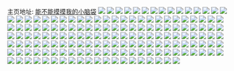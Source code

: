 主页地址: [能不能摸摸我的小脑袋](https://weibo.com/u/6190071810) 
![](https://wx4.sinaimg.cn/mw2000/006KUUrUly1h9premmao6j320i20ix6p.jpg) 
![](https://wx4.sinaimg.cn/mw2000/006KUUrUly1h9prekexa7j32c02c0npe.jpg) 
![](https://wx4.sinaimg.cn/mw2000/006KUUrUly1h9prel3rsdj32c02c0u0x.jpg) 
![](https://wx4.sinaimg.cn/mw2000/006KUUrUly1h9prelrjp0j32c02c0hdt.jpg) 
![](https://wx4.sinaimg.cn/mw2000/006KUUrUly1h9gj8etyg4j32c02c0hdu.jpg) 
![](https://wx4.sinaimg.cn/mw2000/006KUUrUly1h9gj8fyzd3j32c02c0hdu.jpg) 
![](https://wx4.sinaimg.cn/mw2000/006KUUrUly1h9gj8dec9aj32c02c07wi.jpg) 
![](https://wx4.sinaimg.cn/mw2000/006KUUrUly1h9gj8i06q6j32c02c0qv6.jpg) 
![](https://wx4.sinaimg.cn/mw2000/006KUUrUly1h9cjeq85bqj30uh0v37ag.jpg) 
![](https://wx4.sinaimg.cn/mw2000/006KUUrUly1h9cjer9m24j32c02c0x6q.jpg) 
![](https://wx4.sinaimg.cn/mw2000/006KUUrUly1h9cjerxxj8j32c02c0hdt.jpg) 
![](https://wx4.sinaimg.cn/mw2000/006KUUrUly1h9cjes7tauj30jm0ijq6k.jpg) 
![](https://wx4.sinaimg.cn/mw2000/006KUUrUly1h94a33btp5j33402c0x6p.jpg) 
![](https://wx4.sinaimg.cn/mw2000/006KUUrUgy1h91u6co0mmj32c02c0x1h.jpg) 
![](https://wx4.sinaimg.cn/mw2000/006KUUrUgy1h91u6e5stuj32c02c01kx.jpg) 
![](https://wx4.sinaimg.cn/mw2000/006KUUrUgy1h91u6bm543j30u00u07da.jpg) 
![](https://wx4.sinaimg.cn/mw2000/006KUUrUgy1h91u7nt2r9j31r0340kjm.jpg) 
![](https://wx4.sinaimg.cn/mw2000/006KUUrUgy1h8zw77jt1ij30u00u045c.jpg) 
![](https://wx4.sinaimg.cn/mw2000/006KUUrUgy1h8zw781pe8j30u00u0dqd.jpg) 
![](https://wx4.sinaimg.cn/mw2000/006KUUrUgy1h8zw78j9z5j30u00u0aj3.jpg) 
![](https://wx4.sinaimg.cn/mw2000/006KUUrUgy1h8zw78tfzxj30u00u00w4.jpg) 
![](https://wx4.sinaimg.cn/mw2000/006KUUrUgy1h8zw79ubdlj30u00u0thl.jpg) 
![](https://wx4.sinaimg.cn/mw2000/006KUUrUgy1h8zw7a7k8yj30u00u0k07.jpg) 
![](https://wx4.sinaimg.cn/mw2000/006KUUrUgy1h8y21jjc6xj32c02c0npe.jpg) 
![](https://wx4.sinaimg.cn/mw2000/006KUUrUgy1h8y211r3h4j32c02c0npe.jpg) 
![](https://wx4.sinaimg.cn/mw2000/006KUUrUgy1h8y21l5vk5j32c02c0b29.jpg) 
![](https://wx4.sinaimg.cn/mw2000/006KUUrUgy1h8wwh0tytgj32c02c0e83.jpg) 
![](https://wx4.sinaimg.cn/mw2000/006KUUrUgy1h8wwh3jn3qj32c02c0kjm.jpg) 
![](https://wx4.sinaimg.cn/mw2000/006KUUrUgy1h8wwh7txqrj32c02c01ky.jpg) 
![](https://wx4.sinaimg.cn/mw2000/006KUUrUgy1h8wwh29m9nj30u00u01cn.jpg) 
![](https://wx4.sinaimg.cn/mw2000/006KUUrUgy1h8wwh4ewpcj32c02c01kt.jpg) 
![](https://wx4.sinaimg.cn/mw2000/006KUUrUgy1h8wwh4wo0nj30u00u0gva.jpg) 
![](https://wx4.sinaimg.cn/mw2000/006KUUrUgy1h8wwgz688dj32c02c01kz.jpg) 
![](https://wx4.sinaimg.cn/mw2000/006KUUrUgy1h8wwh6iufuj32c02c0e83.jpg) 
![](https://wx4.sinaimg.cn/mw2000/006KUUrUgy1h8wwh96xwqj32c02c0kjm.jpg) 
![](https://wx4.sinaimg.cn/mw2000/006KUUrUgy1h8u41uc0ndj30900903zw.jpg) 
![](https://wx4.sinaimg.cn/mw2000/006KUUrUgy1h8s03b1317j30zo0zo7eg.jpg) 
![](https://wx4.sinaimg.cn/mw2000/006KUUrUgy1h8s03cvowxj30uw0uw12t.jpg) 
![](https://wx4.sinaimg.cn/mw2000/006KUUrUgy1h8s03e6b4yj30zo0zo12g.jpg) 
![](https://wx4.sinaimg.cn/mw2000/006KUUrUgy1h8s03jgfh2j32c02c0qv5.jpg) 
![](https://wx4.sinaimg.cn/mw2000/006KUUrUgy1h8s03ncpuvj31r01r07wh.jpg) 
![](https://wx4.sinaimg.cn/mw2000/006KUUrUgy1h8s03pnvm2j32c02c0x6p.jpg) 
![](https://wx4.sinaimg.cn/mw2000/006KUUrUgy1h8qmv78ygij32c02c01ky.jpg) 
![](https://wx4.sinaimg.cn/mw2000/006KUUrUgy1h8qmv0nq70j32c02c07wi.jpg) 
![](https://wx4.sinaimg.cn/mw2000/006KUUrUgy1h8qmur6yg7j32bz2bz1kx.jpg) 
![](https://wx4.sinaimg.cn/mw2000/006KUUrUgy1h8qmuxgz93j31r01r0qv5.jpg) 
![](https://wx4.sinaimg.cn/mw2000/006KUUrUgy1h8qmvbjtdfj32c02c0b2a.jpg) 
![](https://wx4.sinaimg.cn/mw2000/006KUUrUgy1h8qmuoovi2j30jo0u541v.jpg) 
![](https://wx4.sinaimg.cn/mw2000/006KUUrUgy1h8qmvdh2zlj33401r07wh.jpg) 
![](https://wx4.sinaimg.cn/mw2000/006KUUrUgy1h8qmuq5q05j30p00xcwmg.jpg) 
![](https://wx4.sinaimg.cn/mw2000/006KUUrUgy1h8nr2erk4jj31r0340qv5.jpg) 
![](https://wx4.sinaimg.cn/mw2000/006KUUrUgy1h8nr2g1lwgj31r0340x6n.jpg) 
![](https://wx4.sinaimg.cn/mw2000/006KUUrUly1h8mi0n8uztj30tf0kfjvn.jpg) 
![](https://wx4.sinaimg.cn/mw2000/006KUUrUly1h8mfwemxanj30zo256hdt.jpg) 
![](https://wx4.sinaimg.cn/mw2000/006KUUrUly1h8lxh0ikeej30gg0zkn75.jpg) 
![](https://wx4.sinaimg.cn/mw2000/006KUUrUly1h8lxh0scpkj30f80zidol.jpg) 
![](https://wx4.sinaimg.cn/mw2000/006KUUrUly1h8lxh0a265j30gg0zkjxz.jpg) 
![](https://wx4.sinaimg.cn/mw2000/006KUUrUly1h8lxh10cbzj30gg0zkdm4.jpg) 
![](https://wx4.sinaimg.cn/mw2000/006KUUrUly1h8lxh16n4hj30gg0zkn36.jpg) 
![](https://wx4.sinaimg.cn/mw2000/006KUUrUly1h8km9x2nunj30zo2564qp.jpg) 
![](https://wx4.sinaimg.cn/mw2000/006KUUrUly1h8jlbnsueoj30gg0zkdiu.jpg) 
![](https://wx4.sinaimg.cn/mw2000/006KUUrUly1h8jlbo04gzj30gg0zk41j.jpg) 
![](https://wx4.sinaimg.cn/mw2000/006KUUrUly1h8jlboate8j30gg0zkgsh.jpg) 
![](https://wx4.sinaimg.cn/mw2000/006KUUrUly1h8jlbnidrqj30gg0zk46o.jpg) 
![](https://wx4.sinaimg.cn/mw2000/006KUUrUly1h8jlboqsp7j30gg0zkwms.jpg) 
![](https://wx4.sinaimg.cn/mw2000/006KUUrUly1h8afyhlt8cj30zo256hdt.jpg) 
![](https://wx4.sinaimg.cn/mw2000/006KUUrUly1h84thqtxjlj30zo2561kx.jpg) 
![](https://wx4.sinaimg.cn/mw2000/006KUUrUly1h78ogf42q6j30zo1bkgnh.jpg) 
![](https://wx4.sinaimg.cn/mw2000/006KUUrUly1h78ogflsmnj30zo1bkjt5.jpg) 
![](https://wx4.sinaimg.cn/mw2000/006KUUrUly1h78ogfyptjj30zo1bkn7w.jpg) 
![](https://wx4.sinaimg.cn/mw2000/006KUUrUly1h12bqmzscij30no0zkqi3.jpg) 
![](https://wx4.sinaimg.cn/mw2000/006KUUrUly1h12bqmnu58j30gg0zkqaa.jpg) 
![](https://wx4.sinaimg.cn/mw2000/006KUUrUly1h12bqn72v4j30gg0zk79h.jpg) 
![](https://wx4.sinaimg.cn/mw2000/006KUUrUly1h12bqncqyjj30gg0zktdl.jpg) 
![](https://wx4.sinaimg.cn/mw2000/006KUUrUly1h12bqnhm6pj30gg0zk79c.jpg) 
![](https://wx4.sinaimg.cn/mw2000/006KUUrUly1h12bqnmcocj30gg0zk44s.jpg) 
![](https://wx4.sinaimg.cn/mw2000/006KUUrUly1gv0vh0dl9tj61kw1kwqv702.jpg) 
![](https://wx4.sinaimg.cn/mw2000/006KUUrUly1gtrseqqujmj60k511z0zj02.jpg) 
![](https://wx4.sinaimg.cn/mw2000/006KUUrUly1gtrseq7n33j60u0140gw202.jpg) 
![](https://wx4.sinaimg.cn/mw2000/006KUUrUly1gtrserm7ckj60n51en14j02.jpg) 
![](https://wx4.sinaimg.cn/mw2000/006KUUrUly1gtrsesqr8pj60u01404am02.jpg) 
![](https://wx4.sinaimg.cn/mw2000/006KUUrUly1gtlb565zl3j60u00u0qcz02.jpg) 
![](https://wx4.sinaimg.cn/mw2000/006KUUrUly1gt872tyl69j33402c0kjo.jpg) 
![](https://wx4.sinaimg.cn/mw2000/006KUUrUly1gt872osry2j30un0ttane.jpg) 
![](https://wx4.sinaimg.cn/mw2000/006KUUrUly1gt872r6g1jj33402c0u10.jpg) 
![](https://wx4.sinaimg.cn/mw2000/006KUUrUly1gt872nydiyj63402c0e8102.jpg) 
![](https://wx4.sinaimg.cn/mw2000/006KUUrUly1gt872uqb5gj30u010iqh0.jpg) 
![](https://wx4.sinaimg.cn/mw2000/006KUUrUly1gt872my0dtj30os140dq8.jpg) 
![](https://wx4.sinaimg.cn/mw2000/006KUUrUly1gt872v1psqj30u01hcn8g.jpg) 
![](https://wx4.sinaimg.cn/mw2000/006KUUrUly1gt873wvjcaj30u016sk8f.jpg) 
![](https://wx4.sinaimg.cn/mw2000/006KUUrUly1gt872vpdzqj32c0340kjl.jpg) 
![](https://wx4.sinaimg.cn/mw2000/006KUUrUly1grhwknpnynj30xr1p9dpx.jpg) 
![](https://wx4.sinaimg.cn/mw2000/006KUUrUly1gl8q2twpsdj31i42o87wh.jpg) 
![](https://wx4.sinaimg.cn/mw2000/006KUUrUly1gk07kj333yj30u03gx4qp.jpg) 
![](https://wx4.sinaimg.cn/mw2000/006KUUrUly1ghyx6j4a42j30u00u0jzq.jpg) 
![](https://wx4.sinaimg.cn/mw2000/006KUUrUly1ghyx6io5dpj30u00u0k0d.jpg) 
![](https://wx4.sinaimg.cn/mw2000/006KUUrUly1gg5x60ugzlj30n01dsu0x.jpg) 
![](https://wx4.sinaimg.cn/mw2000/006KUUrUly1gg5x634y0bj30n01dsu0x.jpg) 
![](https://wx4.sinaimg.cn/mw2000/006KUUrUly1gg5x5z95f3j30n01dsqv5.jpg) 
![](https://wx4.sinaimg.cn/mw2000/006KUUrUly1gfzz1ymc4sj30ty0kdkcg.jpg) 
![](https://wx4.sinaimg.cn/mw2000/006KUUrUly1geopjjnrpkj32c02c0kb7.jpg) 
![](https://wx4.sinaimg.cn/mw2000/006KUUrUly1gegkgomrvtj31n61qvtsl.jpg) 
![](https://wx4.sinaimg.cn/mw2000/006KUUrUly1gegkgnlg1kj32n71ze1kx.jpg) 
![](https://wx4.sinaimg.cn/mw2000/006KUUrUly1gegkgpi65fj32781nf4lm.jpg) 
![](https://wx4.sinaimg.cn/mw2000/006KUUrUly1ge1v12cnvzj32c0340hdt.jpg) 
![](https://wx4.sinaimg.cn/mw2000/006KUUrUly1ge1v13hfboj30u01hc15m.jpg) 
![](https://wx4.sinaimg.cn/mw2000/006KUUrUly1ge1v1517gyj32c0340kjl.jpg) 
![](https://wx4.sinaimg.cn/mw2000/006KUUrUly1ge1v167ldnj30u01hc47s.jpg) 
![](https://wx4.sinaimg.cn/mw2000/006KUUrUly1ge1v1glugaj30cd0dj79s.jpg) 
![](https://wx4.sinaimg.cn/mw2000/006KUUrUly1ge1v17h22ij32c02c0e1f.jpg) 
![](https://wx4.sinaimg.cn/mw2000/006KUUrUly1ge1v0yr9g3j32c02c01bt.jpg) 
![](https://wx4.sinaimg.cn/mw2000/006KUUrUly1ge1v18i2h1j31o01o07pl.jpg) 
![](https://wx4.sinaimg.cn/mw2000/006KUUrUly1ge1v19ztxcj32c02c0kjm.jpg) 
![](https://wx4.sinaimg.cn/mw2000/006KUUrUly1gdhkpy8ppjj30og17in48.jpg) 
![](https://wx4.sinaimg.cn/mw2000/006KUUrUly1gdhkpy07g5j30vb1f34cm.jpg) 
![](https://wx4.sinaimg.cn/mw2000/006KUUrUly1gcrh0qoycjj30zu0u0wm9.jpg) 
![](https://wx4.sinaimg.cn/mw2000/006KUUrUly1gb6ifmjci1j30n01ds1l1.jpg) 
![](https://wx4.sinaimg.cn/mw2000/006KUUrUly1gb6ifnvnr9j31o01o0qut.jpg) 
![](https://wx4.sinaimg.cn/mw2000/006KUUrUly1gb6ifp0s5yj31o01o0b29.jpg) 
![](https://wx4.sinaimg.cn/mw2000/006KUUrUly1g89j2pz41oj30n01dstja.jpg) 
![](https://wx4.sinaimg.cn/mw2000/006KUUrUly1g7gvdu2us9j30po0jwaif.jpg) 
![](https://wx4.sinaimg.cn/mw2000/006KUUrUly1g6gz60frnwj30u014raks.jpg) 
![](https://wx4.sinaimg.cn/mw2000/006KUUrUly1g60hd0fioej30yi1pcqv7.jpg) 
![](https://wx4.sinaimg.cn/mw2000/006KUUrUly1g5rj884qzuj33402c04qp.jpg) 
![](https://wx4.sinaimg.cn/mw2000/006KUUrUly1g5rj8aove2j33402c04qp.jpg) 
![](https://wx4.sinaimg.cn/mw2000/006KUUrUly1g5rj8chc5sj33402c0kgv.jpg) 
![](https://wx4.sinaimg.cn/mw2000/006KUUrUly1g5rj8ekmhbj33402c01kx.jpg) 
![](https://wx4.sinaimg.cn/mw2000/006KUUrUly1g5q9r1ee74j30u01hcdw7.jpg) 
![](https://wx4.sinaimg.cn/mw2000/006KUUrUly1g5ma2mti37j30qa17p4qp.jpg) 
![](https://wx4.sinaimg.cn/mw2000/006KUUrUly1g575y538a6g306o06omxq.jpg) 
![](https://wx4.sinaimg.cn/mw2000/006KUUrUly1g4obb14pzlj30hh07fwf1.jpg) 
![](https://wx4.sinaimg.cn/mw2000/006KUUrUly1g3i62p88g8j31hc0u04i4.jpg) 
![](https://wx4.sinaimg.cn/mw2000/006KUUrUly1g3176amx8xj30u00u01kx.jpg) 
![](https://wx4.sinaimg.cn/mw2000/006KUUrUly1g2irooio59j30lw0p14bg.jpg) 
![](https://wx4.sinaimg.cn/mw2000/006KUUrUly1g2e7g3kvf7j32c02c0e0t.jpg) 
![](https://wx4.sinaimg.cn/mw2000/006KUUrUly1g2e7g2fpo5j31hc0u0dsm.jpg) 
![](https://wx4.sinaimg.cn/mw2000/006KUUrUly1fznm0x8eruj32c02c07le.jpg) 
![](https://wx4.sinaimg.cn/mw2000/006KUUrUly1fzjrji8mr9j33402c0kjl.jpg) 
![](https://wx4.sinaimg.cn/mw2000/006KUUrUly1fzim5zjqgtj32c02c01kx.jpg) 
![](https://wx4.sinaimg.cn/mw2000/006KUUrUly1fzim60qe8nj32c02c0h6u.jpg) 
![](https://wx4.sinaimg.cn/mw2000/006KUUrUly1fzhr3ynyaaj31400u0q56.jpg) 
![](https://wx4.sinaimg.cn/mw2000/006KUUrUly1fzhr3zdo83j30u00u0n1i.jpg) 
![](https://wx4.sinaimg.cn/mw2000/006KUUrUly1fzhr3zzixqj31400u0jys.jpg) 
![](https://wx4.sinaimg.cn/mw2000/006KUUrUly1fzhr40p8rpj30u00u0tj5.jpg) 
![](https://wx4.sinaimg.cn/mw2000/006KUUrUly1fzhr4j3shzj30ud0u0q93.jpg) 
![](https://wx4.sinaimg.cn/mw2000/006KUUrUly1fzhr41eifjj30u00u0dir.jpg) 
![](https://wx4.sinaimg.cn/mw2000/006KUUrUly1fzhr41uthfj30u00u00ya.jpg) 
![](https://wx4.sinaimg.cn/mw2000/006KUUrUly1fzhr42nm4ej30u0140gx0.jpg) 
![](https://wx4.sinaimg.cn/mw2000/006KUUrUly1fzhrap08icj30yi0je0zc.jpg) 
![](https://wx4.sinaimg.cn/mw2000/006KUUrUly1fyyusnizkpj30yi1hfdrq.jpg) 
![](https://wx4.sinaimg.cn/mw2000/006KUUrUly1fysk2ds4huj30yi1pcaq4.jpg) 
![](https://wx4.sinaimg.cn/mw2000/006KUUrUly1fynonq97l4j30yi176n7h.jpg) 
![](https://wx4.sinaimg.cn/mw2000/006KUUrUly1fxyczhptepj31pc0yiu0y.jpg) 
![](https://wx4.sinaimg.cn/mw2000/006KUUrUly1fucl7t2ymuj32c02c04qp.jpg) 
![](https://wx4.sinaimg.cn/mw2000/006KUUrUly1fu4paw2mj8j31pc0yinpd.jpg) 
![](https://wx4.sinaimg.cn/mw2000/006KUUrUly1fu4pax00icj31pc0yib2a.jpg) 
![](https://wx4.sinaimg.cn/mw2000/006KUUrUly1fu4paxqs51j31pc0yinpd.jpg) 
![](https://wx4.sinaimg.cn/mw2000/006KUUrUly1ftec1bx4ogj30yi0yi4e2.jpg) 
![](https://wx4.sinaimg.cn/mw2000/006KUUrUly1ftdwoayjubj30yi0yi7f8.jpg) 
![](https://wx4.sinaimg.cn/mw2000/006KUUrUly1ftcuv6r1q0j30wb0wbqdc.jpg) 
